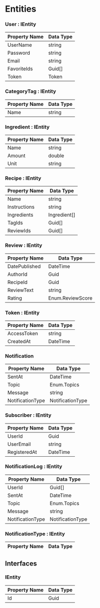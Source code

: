 # Entities

### User : IEntity

| **Property Name** | **Data Type** |
| ----------------- | ------------- |
| UserName          | string        |
| Password          | string        |
| Email             | string        |
| FavoriteIds       | Guid[]        |
| Token             | Token         |

### CategoryTag : IEntity

| **Property Name** | **Data Type** |
| ----------------- | ------------- |
| Name              | string        |

### Ingredient : IEntity

| **Property Name** | **Data Type** |
| ----------------- | ------------- |
| Name              | string        |
| Amount            | double        |
| Unit              | string        |

### Recipe : IEntity

| **Property Name** | **Data Type** |
| ----------------- | ------------- |
| Name              | string        |
| Instructions      | string        |
| Ingredients       | Ingredient[]  |
| TagIds            | Guid[]        |
| ReviewIds         | Guid[]        |

### Review : IEntity

| **Property Name** | **Data Type**    |
| ----------------- | ---------------- |
| DatePublished     | DateTime         |
| AuthorId          | Guid             |
| RecipeId          | Guid             |
| ReviewText        | string           |
| Rating            | Enum.ReviewScore |

### Token : IEntity

| **Property Name** | **Data Type** |
| ----------------- | ------------- |
| AccessToken       | string        |
| CreatedAt         | DateTime      |

### Notification

| **Property Name** | **Data Type**    |
| ----------------- | ---------------- |
| SentAt            | DateTime         |
| Topic             | Enum.Topics      |
| Message           | string           |
| NotificationType  | NotificationType |

### Subscriber : IEntity

| **Property Name** | **Data Type** |
| ----------------- | ------------- |
| UserId            | Guid          |
| UserEmail         | string        |
| RegisteredAt      | DateTime      |

### NotificationLog : IEntity

| **Property Name** | **Data Type**    |
| ----------------- | ---------------- |
| UserId            | Guid[]           |
| SentAt            | DateTime         |
| Topic             | Enum.Topics      |
| Message           | string           |
| NotificationType  | NotificationType |

### NotificationType : IEntity

| **Property Name** | **Data Type** |
| ----------------- | ------------- |

## Interfaces

### IEntity

| **Property Name** | **Data Type** |
| ----------------- | ------------- |
| Id                | Guid          |
